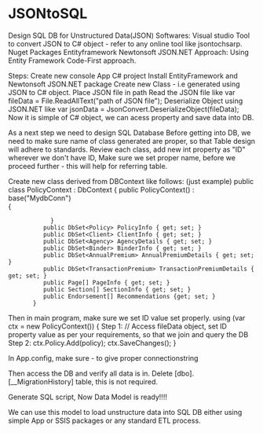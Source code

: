 # JSONtoSQL
Design SQL DB for Unstructured Data(JSON)
Softwares:
        Visual studio
        Tool to convert JSON to C# object - refer to any online tool like jsontochsarp.
        Nuget Packages
          Entityframework
          Newtonsoft JSON.NET
 Approach:
          Using Entity Framework Code-First approach.
 
 Steps:
 Create new console App C# project
 Install EntityFramework and Newtonsoft JSON.NET package
 Create new Class - i.e generated using JSON to C# object.
 Place JSON file in path
 Read the JSON file like
             var fileData = File.ReadAllText("path of JSON file");
 Deserialize Object using JSON.NET like
             var jsonData = JsonConvert.DeserializeObject<Rootobject>(fileData);
  Now it is simple of C# object, we can acess property and save data into DB.
  
  As a next step we need to design SQL Database
      Before getting into DB, we need to make sure name of class generated are proper, so that Table design will adhere to standards.
        Review each class, add new int property as "ID" wherever we don't have ID,
        Make sure we set proper name, before we proceed further - this will help for referring table.
  
  Create new class derived from DBContext like follows: (just example)
           public class PolicyContext : DbContext
           {
                public PolicyContext() : base("MydbConn")  
                {

                }
              public DbSet<Policy> PolicyInfo { get; set; }
              public DbSet<Client> ClientInfo { get; set; }
              public DbSet<Agency> AgencyDetails { get; set; }
              public DbSet<Binder> BinderInfo { get; set; }
              public DbSet<AnnualPremium> AnnualPremiumDetails { get; set; }
              public DbSet<TransactionPremium> TransactionPremiumDetails { get; set; }
              public Page[] PageInfo { get; set; }
              public Section[] SectionInfo { get; set; }
              public Endorsement[] Recommendations {get; set; }
           }
  
  Then in main program, make sure we set ID value set properly.
   using (var ctx = new PolicyContext())
            {
                  Step 1:
                    // Access fileData object, set ID property value as per your requirements, so that we join and query the DB
                  Step 2:
                       ctx.Policy.Add(policy);
                        ctx.SaveChanges();
            }

  In App.config, make sure - to give proper connectionstring
    <connectionStrings>
    <add name="MydbConn"
    connectionString="Data Source=(LocalDb)\MSSQLLocalDB;Initial Catalog=PoliciesDataDB;Integrated Security=true"
    providerName="System.Data.SqlClient"/>
  </connectionStrings>
  
  Then access the DB and verify all data is in.
  Delete [dbo].[__MigrationHistory] table, this is not required.
  
  Generate SQL script, Now Data Model is ready!!!!
  
  We can use this model to load unstructure data into SQL DB either using simple App or SSIS packages or any standard ETL process.
  
  
  
